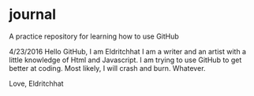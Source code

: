# journal
A practice repository for learning how to use GitHub

4/23/2016
Hello GitHub, I am Eldritchhat
I am a writer and an artist with a little knowledge of Html and Javascript.
I am trying to use GitHub to get better at coding.
Most likely, I will crash and burn.
Whatever.

Love,
Eldritchhat
